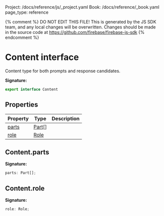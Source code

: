 Project: /docs/reference/js/_project.yaml
Book: /docs/reference/_book.yaml
page_type: reference

{% comment %}
DO NOT EDIT THIS FILE!
This is generated by the JS SDK team, and any local changes will be
overwritten. Changes should be made in the source code at
https://github.com/firebase/firebase-js-sdk
{% endcomment %}

# Content interface
Content type for both prompts and response candidates.

<b>Signature:</b>

```typescript
export interface Content 
```

## Properties

|  Property | Type | Description |
|  --- | --- | --- |
|  [parts](./vertexai.content.md#contentparts) | [Part](./vertexai.md#part)<!-- -->\[\] |  |
|  [role](./vertexai.content.md#contentrole) | [Role](./vertexai.md#role) |  |

## Content.parts

<b>Signature:</b>

```typescript
parts: Part[];
```

## Content.role

<b>Signature:</b>

```typescript
role: Role;
```
